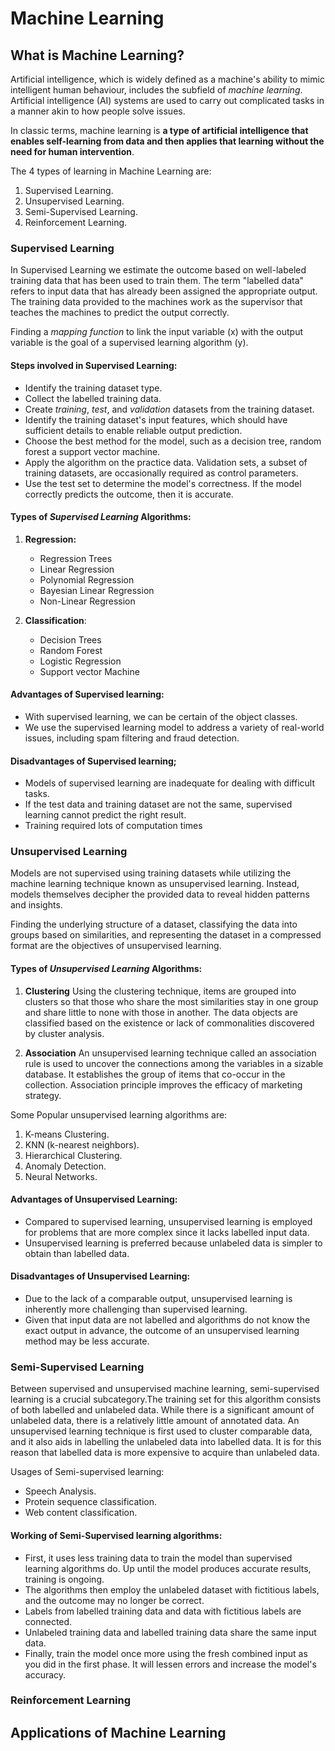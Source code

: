 # Machine Learning

## What is Machine Learning?

Artificial intelligence, which is widely defined as a machine's ability to mimic intelligent human behaviour, includes the subfield of *machine learning*. Artificial intelligence (AI) systems are used to carry out complicated tasks in a manner akin to how people solve issues.

In classic terms, machine learning is **a type of artificial intelligence that enables self-learning from data and then applies that learning without the need for human intervention**.

The 4 types of learning in Machine Learning are:

1. Supervised Learning.
2. Unsupervised Learning.
3. Semi-Supervised Learning.
4. Reinforcement Learning.

### Supervised Learning

In Supervised Learning we estimate the outcome based on well-labeled training data that has been used to train them. The term "labelled data" refers to input data that has already been assigned the appropriate output. The training data provided to the machines work as the supervisor that teaches the machines to predict the output correctly.

Finding a *mapping function* to link the input variable (x) with the output variable is the goal of a supervised learning algorithm (y).

#### Steps involved in Supervised Learning:

* Identify the training dataset type.
* Collect the labelled training data.
* Create *training*, *test*, and *validation* datasets from the training dataset.
* Identify the training dataset's input features, which should have sufficient details to enable reliable output prediction.
* Choose the best method for the model, such as a decision tree, random forest a support vector machine.
* Apply the algorithm on the practice data. Validation sets, a subset of training datasets, are occasionally required as control parameters.
* Use the test set to determine the model's correctness. If the model correctly predicts the outcome, then it is accurate.

#### Types of *Supervised Learning* Algorithms:

1. **Regression:**

   * Regression Trees
   * Linear Regression
   * Polynomial Regression
   * Bayesian Linear Regression
   * Non-Linear Regression
2. **Classification**:

   * Decision Trees
   * Random Forest
   * Logistic Regression
   * Support vector Machine

#### Advantages of Supervised learning:
- With supervised learning, we can be certain of the object classes.
- We use the supervised learning model to address a variety of real-world issues, including spam filtering and fraud detection.

#### Disadvantages of Supervised learning;
- Models of supervised learning are inadequate for dealing with difficult tasks.
- If the test data and training dataset are not the same, supervised learning cannot predict the right result.
- Training required lots of computation times

### Unsupervised Learning
Models are not supervised using training datasets while utilizing the machine learning technique known as unsupervised learning. Instead, models themselves decipher the provided data to reveal hidden patterns and insights.

Finding the underlying structure of a dataset, classifying the data into groups based on similarities, and representing the dataset in a compressed format are the objectives of unsupervised learning.

#### Types of *Unsupervised Learning* Algorithms:
1. **Clustering**
   Using the clustering technique, items are grouped into clusters so that those who share the most similarities stay in one group and share little to none with those in another. The data objects are classified based on the existence or lack of commonalities discovered by cluster analysis.

2. **Association**
   An unsupervised learning technique called an association rule is used to uncover the connections among the variables in a sizable database. It establishes the group of items that co-occur in the collection. Association principle improves the efficacy of marketing strategy.

Some Popular unsupervised learning algorithms are:
   1. K-means Clustering.
   2. KNN (k-nearest neighbors).
   3. Hierarchical Clustering.
   4. Anomaly Detection.
   5. Neural Networks.

#### Advantages of Unsupervised Learning:
- Compared to supervised learning, unsupervised learning is employed for problems that are more complex since it lacks labelled input data.
- Unsupervised learning is preferred because unlabeled data is simpler to obtain than labelled data.

#### Disadvantages of Unsupervised Learning:
- Due to the lack of a comparable output, unsupervised learning is inherently more challenging than supervised learning.
- Given that input data are not labelled and algorithms do not know the exact output in advance, the outcome of an unsupervised learning method may be less accurate.

### Semi-Supervised Learning
Between supervised and unsupervised machine learning, semi-supervised learning is a crucial subcategory.The training set for this algorithm consists of both labelled and unlabeled data. While there is a significant amount of unlabeled data, there is a relatively little amount of annotated data. An unsupervised learning technique is first used to cluster comparable data, and it also aids in labelling the unlabeled data into labelled data. It is for this reason that labelled data is more expensive to acquire than unlabeled data.

Usages of Semi-supervised learning:
- Speech Analysis.
- Protein sequence classification.
- Web content classification.

#### Working of Semi-Supervised learning algorithms:
- First, it uses less training data to train the model than supervised learning algorithms do. Up until the model produces accurate results, training is ongoing.
- The algorithms then employ the unlabeled dataset with fictitious labels, and the outcome may no longer be correct.
- Labels from labelled training data and data with fictitious labels are connected.
- Unlabeled training data and labelled training data share the same input data.
- Finally, train the model once more using the fresh combined input as you did in the first phase. It will lessen errors and increase the model's accuracy.

### Reinforcement Learning


## Applications of Machine Learning
